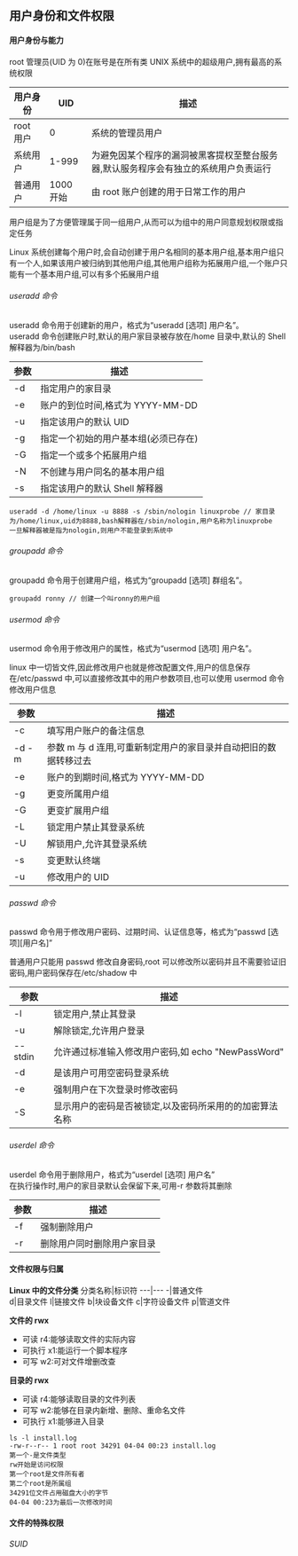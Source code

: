 ## 用户身份和文件权限

#### 用户身份与能力

root 管理员(UID 为 0)在账号是在所有类 UNIX 系统中的超级用户,拥有最高的系统权限

| 用户身份  | UID       | 描述                                                                                |
| --------- | --------- | ----------------------------------------------------------------------------------- |
| root 用户 | 0         | 系统的管理员用户                                                                    |
| 系统用户  | 1-999     | 为避免因某个程序的漏洞被黑客提权至整台服务器,默认服务程序会有独立的系统用户负责运行 |
| 普通用户  | 1000 开始 | 由 root 账户创建的用于日常工作的用户                                                |

用户组是为了方便管理属于同一组用户,从而可以为组中的用户同意规划权限或指定任务

Linux 系统创建每个用户时,会自动创建于用户名相同的基本用户组,基本用户组只有一个人,如果该用户被归纳到其他用户组,其他用户组称为拓展用户组,一个账户只能有一个基本用户组,可以有多个拓展用户组

###### useradd 命令

useradd 命令用于创建新的用户，格式为“useradd [选项] 用户名”。  
useradd 命令创建账户时,默认的用户家目录被存放在/home 目录中,默认的 Shell 解释器为/bin/bash

| 参数 | 描述                                 |
| ---- | ------------------------------------ |
| -d   | 指定用户的家目录                     |
| -e   | 账户的到位时间,格式为 YYYY-MM-DD     |
| -u   | 指定该用户的默认 UID                 |
| -g   | 指定一个初始的用户基本组(必须已存在) |
| -G   | 指定一个或多个拓展用户组             |
| -N   | 不创建与用户同名的基本用户组         |
| -s   | 指定该用户的默认 Shell 解释器        |

```shell
useradd -d /home/linux -u 8888 -s /sbin/nologin linuxprobe // 家目录为/home/linux,uid为8888,bash解释器在/sbin/nologin,用户名称为linuxprobe
一旦解释器被是指为nologin,则用户不能登录到系统中
```

###### groupadd 命令

groupadd 命令用于创建用户组，格式为“groupadd [选项] 群组名”。

```shell
groupadd ronny // 创建一个叫ronny的用户组
```

###### usermod 命令

usermod 命令用于修改用户的属性，格式为“usermod [选项] 用户名”。

linux 中一切皆文件,因此修改用户也就是修改配置文件,用户的信息保存在/etc/passwd 中,可以直接修改其中的用户参数项目,也可以使用 usermod 命令修改用户信息

| 参数  | 描述                                                            |
| ----- | --------------------------------------------------------------- |
| -c    | 填写用户账户的备注信息                                          |
| -d -m | 参数 m 与 d 连用,可重新制定用户的家目录并自动把旧的数据转移过去 |
| -e    | 账户的到期时间,格式为 YYYY-MM-DD                                |
| -g    | 更变所属用户组                                                  |
| -G    | 更变扩展用户组                                                  |
| -L    | 锁定用户禁止其登录系统                                          |
| -U    | 解锁用户,允许其登录系统                                         |
| -s    | 变更默认终端                                                    |
| -u    | 修改用户的 UID                                                  |

###### passwd 命令

passwd 命令用于修改用户密码、过期时间、认证信息等，格式为“passwd [选项][用户名]”

普通用户只能用 passwd 修改自身密码,root 可以修改所以密码并且不需要验证旧密码,用户密码保存在/etc/shadow 中

| 参数    | 描述                                                    |
| ------- | ------------------------------------------------------- |
| -l      | 锁定用户,禁止其登录                                     |
| -u      | 解除锁定,允许用户登录                                   |
| --stdin | 允许通过标准输入修改用户密码,如 echo "NewPassWord"      | passwd --stdin Username |
| -d      | 是该用户可用空密码登录系统                              |
| -e      | 强制用户在下次登录时修改密码                            |
| -S      | 显示用户的密码是否被锁定,以及密码所采用的的加密算法名称 |

###### userdel 命令

userdel 命令用于删除用户，格式为“userdel [选项] 用户名”  
在执行操作时,用户的家目录默认会保留下来,可用-r 参数将其删除

| 参数 | 描述                       |
| ---- | -------------------------- |
| -f   | 强制删除用户               |
| -r   | 删除用户同时删除用户家目录 |

#### 文件权限与归属

**Linux 中的文件分类**
分类名称|标识符
---|---
-|普通文件  
d|目录文件
l|链接文件
b|块设备文件
c|字符设备文件
p|管道文件

**文件的 rwx**

- 可读 r4:能够读取文件的实际内容
- 可执行 x1:能运行一个脚本程序
- 可写 w2:可对文件增删改查

**目录的 rwx**

- 可读 r4:能够读取目录的文件列表
- 可写 w2:能够在目录内新增、删除、重命名文件
- 可执行 x1:能够进入目录

```shell
ls -l install.log
-rw-r--r-- 1 root root 34291 04-04 00:23 install.log
第一个-是文件类型
rw开始是访问权限
第一个root是文件所有者
第二个root是所属组
34291位文件占用磁盘大小的字节
04-04 00:23为最后一次修改时间
```

#### 文件的特殊权限

###### SUID
